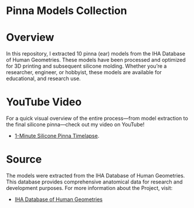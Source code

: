 # Pinna Models Collection

# Overview
In this repository, I extracted 10 pinna (ear) models from the IHA Database of Human Geometries. These models have been processed and optimized for 3D printing and subsequent silicone molding. Whether you’re a researcher, engineer, or hobbyist, these models are available for educational, and research use.

# YouTube Video
For a quick visual overview of the entire process—from model extraction to the final silicone pinna—check out my video on YouTube!
- [1-Minute Silicone Pinna Timelapse](https://youtu.be/WkKg865pGbI).

# Source
The models were extracted from the IHA Database of Human Geometries. This database provides comprehensive anatomical data for research and development purposes. For more information about the Project, visit:
- [IHA Database of Human Geometries](https://zenodo.org/records/5528766)
